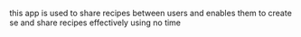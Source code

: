 this app is used to share recipes between users and enables them to create se and share recipes effectively using no time
